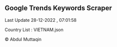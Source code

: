 

## Google Trends Keywords Scraper 
 
Last Update 28-12-2022 , 07:01:58

Country List :
VIETNAM.json



© Abdul Muttaqin 

